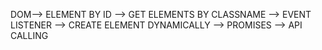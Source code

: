 DOM--> ELEMENT BY ID --> GET ELEMENTS BY CLASSNAME --> EVENT LISTENER --> CREATE ELEMENT DYNAMICALLY --> PROMISES --> API CALLING
